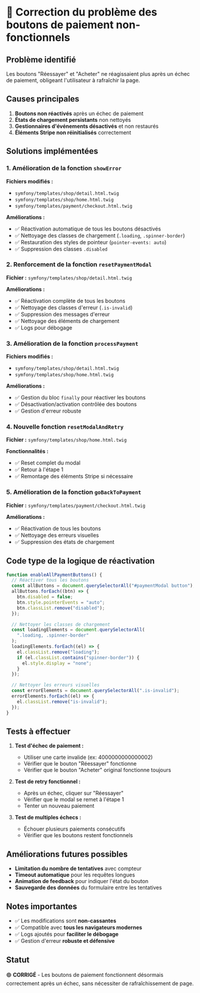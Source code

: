 # 🔧 Correction du problème des boutons de paiement non-fonctionnels

## Problème identifié

Les boutons "Réessayer" et "Acheter" ne réagissaient plus après un échec de paiement, obligeant l'utilisateur à rafraîchir la page.

## Causes principales

1. **Boutons non réactivés** après un échec de paiement
2. **États de chargement persistants** non nettoyés
3. **Gestionnaires d'événements désactivés** et non restaurés
4. **Éléments Stripe non réinitialisés** correctement

## Solutions implémentées

### 1. Amélioration de la fonction `showError`

**Fichiers modifiés :**

- `symfony/templates/shop/detail.html.twig`
- `symfony/templates/shop/home.html.twig`
- `symfony/templates/payment/checkout.html.twig`

**Améliorations :**

- ✅ Réactivation automatique de tous les boutons désactivés
- ✅ Nettoyage des classes de chargement (`.loading`, `.spinner-border`)
- ✅ Restauration des styles de pointeur (`pointer-events: auto`)
- ✅ Suppression des classes `.disabled`

### 2. Renforcement de la fonction `resetPaymentModal`

**Fichier :** `symfony/templates/shop/detail.html.twig`

**Améliorations :**

- ✅ Réactivation complète de tous les boutons
- ✅ Nettoyage des classes d'erreur (`.is-invalid`)
- ✅ Suppression des messages d'erreur
- ✅ Nettoyage des éléments de chargement
- ✅ Logs pour débogage

### 3. Amélioration de la fonction `processPayment`

**Fichiers modifiés :**

- `symfony/templates/shop/detail.html.twig`
- `symfony/templates/shop/home.html.twig`

**Améliorations :**

- ✅ Gestion du bloc `finally` pour réactiver les boutons
- ✅ Désactivation/activation contrôlée des boutons
- ✅ Gestion d'erreur robuste

### 4. Nouvelle fonction `resetModalAndRetry`

**Fichier :** `symfony/templates/shop/home.html.twig`

**Fonctionnalités :**

- ✅ Reset complet du modal
- ✅ Retour à l'étape 1
- ✅ Remontage des éléments Stripe si nécessaire

### 5. Amélioration de la fonction `goBackToPayment`

**Fichier :** `symfony/templates/payment/checkout.html.twig`

**Améliorations :**

- ✅ Réactivation de tous les boutons
- ✅ Nettoyage des erreurs visuelles
- ✅ Suppression des états de chargement

## Code type de la logique de réactivation

```javascript
function enableAllPaymentButtons() {
  // Réactiver tous les boutons
  const allButtons = document.querySelectorAll("#paymentModal button");
  allButtons.forEach((btn) => {
    btn.disabled = false;
    btn.style.pointerEvents = "auto";
    btn.classList.remove("disabled");
  });

  // Nettoyer les classes de chargement
  const loadingElements = document.querySelectorAll(
    ".loading, .spinner-border"
  );
  loadingElements.forEach((el) => {
    el.classList.remove("loading");
    if (el.classList.contains("spinner-border")) {
      el.style.display = "none";
    }
  });

  // Nettoyer les erreurs visuelles
  const errorElements = document.querySelectorAll(".is-invalid");
  errorElements.forEach((el) => {
    el.classList.remove("is-invalid");
  });
}
```

## Tests à effectuer

1. **Test d'échec de paiement :**

   - Utiliser une carte invalide (ex: 4000000000000002)
   - Vérifier que le bouton "Réessayer" fonctionne
   - Vérifier que le bouton "Acheter" original fonctionne toujours

2. **Test de retry fonctionnel :**

   - Après un échec, cliquer sur "Réessayer"
   - Vérifier que le modal se remet à l'étape 1
   - Tenter un nouveau paiement

3. **Test de multiples échecs :**
   - Échouer plusieurs paiements consécutifs
   - Vérifier que les boutons restent fonctionnels

## Améliorations futures possibles

- **Limitation du nombre de tentatives** avec compteur
- **Timeout automatique** pour les requêtes longues
- **Animation de feedback** pour indiquer l'état du bouton
- **Sauvegarde des données** du formulaire entre les tentatives

## Notes importantes

- ✅ Les modifications sont **non-cassantes**
- ✅ Compatible avec **tous les navigateurs modernes**
- ✅ Logs ajoutés pour **faciliter le débogage**
- ✅ Gestion d'erreur **robuste et défensive**

## Statut

🟢 **CORRIGÉ** - Les boutons de paiement fonctionnent désormais correctement après un échec, sans nécessiter de rafraîchissement de page.
